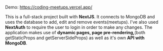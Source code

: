 Demo: https://coding-meetups.vercel.app/

This is a full-stack project built with **NextJS**.
It connects to MongoDB and uses the database to add, edit and remove events(meetups).
I've also used **NextAuth** to require the user to login in order to make any changes.
The application makes use of **dynamic pages, page pre-rendering,**(both getStaticProps and getServerSideProps) as well as it's own **API with MongoDB**.

